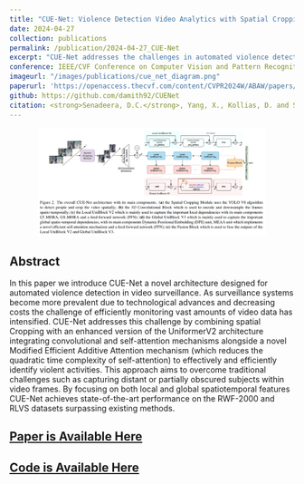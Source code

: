 ```yaml
---
title: "CUE-Net: Violence Detection Video Analytics with Spatial Cropping Enhanced UniformerV2 and Modified Efficient Additive Attention"
date: 2024-04-27
collection: publications
permalink: /publication/2024-04-27_CUE-Net
excerpt: "CUE-Net addresses the challenges in automated violence detection by combining spatial Cropping with an enhanced version of the UniformerV2 architecture, integrating convolutional and self-attention mechanisms alongside a novel Modified Efficient Additive Attention mechanism (which reduces the quadratic time complexity of self-attention) to effectively and efficiently identify violent activities."
conference: IEEE/CVF Conference on Computer Vision and Pattern Recognition Workshops (CVPRW) 2024
imageurl: "/images/publications/cue_net_diagram.png"
paperurl: 'https://openaccess.thecvf.com/content/CVPR2024W/ABAW/papers/Senadeera_CUE-Net_Violence_Detection_Video_Analytics_with_Spatial_Cropping_Enhanced_UniformerV2_CVPRW_2024_paper.pdf'
github: https://github.com/damith92/CUENet
citation: <strong>Senadeera, D.C.</strong>, Yang, X., Kollias, D. and Slabaugh, G., 2024, June. CUE-Net: Violence Detection Video Analytics with Spatial Cropping, Enhanced UniformerV2 and Modified Efficient Additive Attention. In <i>2024 IEEE/CVF Conference on Computer Vision and Pattern Recognition Workshops (CVPRW)</i> (pp. 4888-4897). IEEE Computer Society.
---
```

<center><img src="/images/publications/cue_net_diagram.png" alt="CUE-Net Pipeline" style="width:80%;"></center>

## Abstract

In this paper we introduce CUE-Net a novel architecture designed for automated violence detection in video surveillance. As surveillance systems become more prevalent due to technological advances and decreasing costs the challenge of efficiently monitoring vast amounts of video data has intensified. CUE-Net addresses this challenge by combining spatial Cropping with an enhanced version of the UniformerV2 architecture integrating convolutional and self-attention mechanisms alongside a novel Modified Efficient Additive Attention mechanism (which reduces the quadratic time complexity of self-attention) to effectively and efficiently identify violent activities. This approach aims to overcome traditional challenges such as capturing distant or partially obscured subjects within video frames. By focusing on both local and global spatiotemporal features CUE-Net achieves state-of-the-art performance on the RWF-2000 and RLVS datasets surpassing existing methods.

## [Paper is Available Here](https://openaccess.thecvf.com/content/CVPR2024W/ABAW/papers/Senadeera_CUE-Net_Violence_Detection_Video_Analytics_with_Spatial_Cropping_Enhanced_UniformerV2_CVPRW_2024_paper.pdf)
## [Code is Available Here](https://github.com/damith92/CUENet)